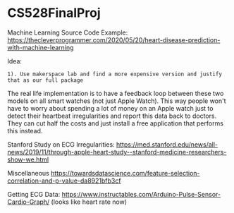 # CS528FinalProj

Machine Learning Source Code Example:
https://thecleverprogrammer.com/2020/05/20/heart-disease-prediction-with-machine-learning

Idea: 

    1). Use makerspace lab and find a more expensive version and justify that as our full package

The real life implementation is to have a feedback loop between these two models on all smart watches (not just Apple Watch). This way people won't have to worry about spending a lot of money on an Apple watch just to detect their heartbeat irregularities and report this data back to doctors. They can cut half the costs and just install a free application that performs this instead. 

Stanford Study on ECG Irregularities: https://med.stanford.edu/news/all-news/2019/11/through-apple-heart-study--stanford-medicine-researchers-show-we.html

Miscellaneous
https://towardsdatascience.com/feature-selection-correlation-and-p-value-da8921bfb3cf 
 
Getting ECG Data: https://www.instructables.com/Arduino-Pulse-Sensor-Cardio-Graph/ (looks like heart rate now)
